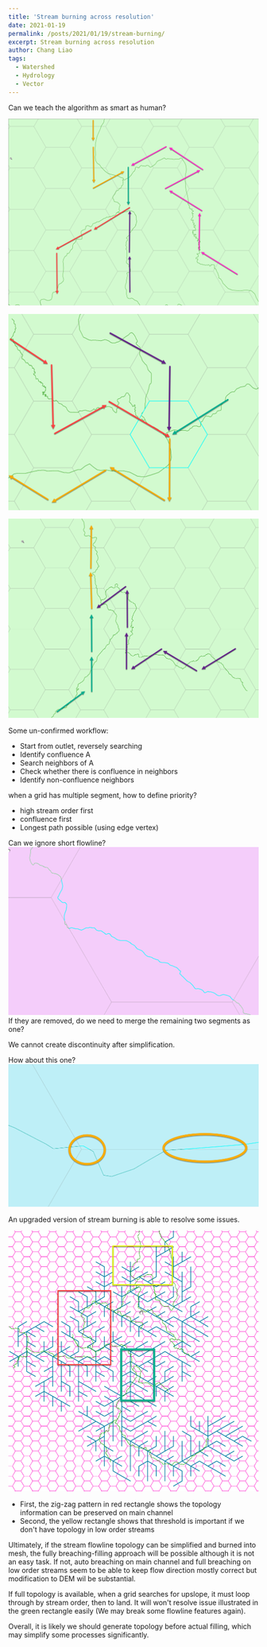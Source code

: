 ```yaml
---
title: 'Stream burning across resolution'
date: 2021-01-19
permalink: /posts/2021/01/19/stream-burning/
excerpt: Stream burning across resolution
author: Chang Liao
tags:
  - Watershed
  - Hydrology
  - Vector
---
```


Can we teach the algorithm as smart as human?



![Figure 1](https://github.com/changliao/science/blob/main/_figure/hexwatershed/algorithm/flowline1.png?raw=true)



![Figure 2](https://github.com/changliao/science/blob/main/_figure/hexwatershed/algorithm/flowline2.png?raw=true)


  
![Figure 3](https://github.com/changliao/science/blob/main/_figure/hexwatershed/algorithm/flowline3.png?raw=true)

Some un-confirmed workflow:

* Start from outlet, reversely searching
* Identify confluence A
* Search neighbors of A
* Check whether there is confluence in neighbors
* Identify non-confluence neighbors

when a grid has multiple segment, how to define priority?
* high stream order first
* confluence first
* Longest path possible (using edge vertex)

Can we ignore short flowline?
![Figure 4](https://github.com/changliao/science/blob/main/_figure/hexwatershed/algorithm/flowline4.png?raw=true)
If they are removed, do we need to merge the remaining two segments as one?

We cannot create discontinuity after simplification.


How about this one?
![Figure 5](https://github.com/changliao/science/blob/main/_figure/hexwatershed/algorithm/flowline5.png?raw=true)


An upgraded version of stream burning is able to resolve some issues.

![Figure 6](https://github.com/changliao/science/blob/main/_figure/hexwatershed/algorithm/flowline6.png?raw=true)

* First, the zig-zag pattern in red rectangle shows the topology information can be preserved on main channel
* Second, the yellow rectangle shows that threshold is important if we don't have topology in low order streams

Ultimately, if the stream flowline topology can be simplified and burned into mesh, the fully breaching-filling approach will be possible although it is not an easy task. If not, auto breaching on main channel and full breaching on low order streams seem to be able to keep flow direction mostly correct but modification to DEM wil be substantial. 

If full topology is available, when a grid searches for upslope, it must loop through by stream order, then to land. It will won't resolve issue illustrated in the green rectangle easily (We may break some flowline features again).

Overall, it is likely we should generate topology before actual filling, which may simplify some processes significantly.

